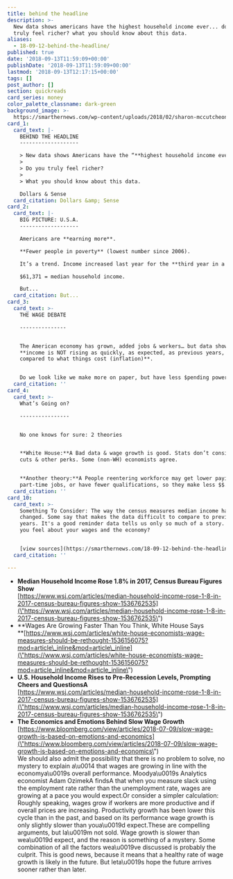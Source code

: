 ```yaml
---
title: behind the headline
description: >-
  New data shows americans have the highest household income ever... do you
  truly feel richer? what you should know about this data.
aliases:
  - 18-09-12-behind-the-headline/
published: true
date: '2018-09-13T11:59:09+00:00'
publishDate: '2018-09-13T11:59:09+00:00'
lastmod: '2018-09-13T12:17:15+00:00'
tags: []
post_author: []
section: quickreads
card_series: money
color_palette_classname: dark-green
background_image: >-
  https://smarthernews.com/wp-content/uploads/2018/02/sharon-mccutcheon-556371-360x360.jpg
card_1:
  card_text: |-
    BEHIND THE HEADLINE
    -------------------

    > New data shows Americans have the “**highest household income ever**“…
    > 
    > Do you truly feel richer?
    > 
    > What you should know about this data.

    Dollars & Sense
  card_citation: Dollars &amp; Sense
card_2:
  card_text: |-
    BIG PICTURE: U.S.A.
    -------------------

    Americans are **earning more**.

    **Fewer people in poverty** (lowest number since 2006).

    It’s a trend. Income increased last year for the **third year in a row.**

    $61,371 = median household income.

    But...
  card_citation: But...
card_3:
  card_text: >-
    THE WAGE DEBATE

    ---------------


    The American economy has grown, added jobs & workers… but data shows our
    **income is NOT rising as quickly, as expected, as previous years, or
    compared to what things cost (inflation)**.


    Do we look like we make more on paper, but have less $pending power?
  card_citation: ''
card_4:
  card_text: >-
    What’s Going on?

    ----------------


    No one knows for sure: 2 theories


    **White House:**A Bad data & wage growth is good. Stats don’t consider tax
    cuts & other perks. Some (non-WH) economists agree.


    **Another theory:**A People reentering workforce may get lower paying or
    part-time jobs, or have fewer qualifications, so they make less $$.
  card_citation: ''
card_10:
  card_text: >-
    Something To Consider: The way the census measures median income has
    changed. Some say that makes the data difficult to compare to previous
    years. It's a good reminder data tells us only so much of a story. How do
    you feel about your wages and the economy?


    [view sources](https://smarthernews.com/18-09-12-behind-the-headline/)
  card_citation: ''

---
```

*   **Median Household Income Rose 1.8% in 2017, Census Bureau Figures Show**  
    [https://www.wsj.com/articles/median-household-income-rose-1-8-in-2017-census-bureau-figures-show-1536762535](\"https://www.wsj.com/articles/median-household-income-rose-1-8-in-2017-census-bureau-figures-show-1536762535\")
*   **Wages Are Growing Faster Than You Think, White House Says  
    **[https://www.wsj.com/articles/white-house-economists-wage-measures-should-be-rethought-1536156075?mod=article\_inline&mod=article\_inline](\"https://www.wsj.com/articles/white-house-economists-wage-measures-should-be-rethought-1536156075?mod=article_inline&mod=article_inline\")
*   **U.S. Household Income Rises to Pre-Recession Levels, Prompting Cheers and QuestionsA**  
    [https://www.wsj.com/articles/median-household-income-rose-1-8-in-2017-census-bureau-figures-show-1536762535](\"https://www.wsj.com/articles/median-household-income-rose-1-8-in-2017-census-bureau-figures-show-1536762535\")
*   **The Economics and Emotions Behind Slow Wage Growth**  
    [https://www.bloomberg.com/view/articles/2018-07-09/slow-wage-growth-is-based-on-emotions-and-economics](\"https://www.bloomberg.com/view/articles/2018-07-09/slow-wage-growth-is-based-on-emotions-and-economics\")  
    We should also admit the possibility that there is no problem to solve, no mystery to explain a\\u0014 that wages are growing in line with the economya\\u0019s overall performance. Moodya\\u0019s Analytics economist Adam OzimekA findsA that when you measure slack using the employment rate rather than the unemployment rate, wages are growing at a pace you would expect.Or consider a simpler calculation: Roughly speaking, wages grow if workers are more productive and if overall prices are increasing. Productivity growth has been lower this cycle than in the past, and based on its performance wage growth is only slightly slower than youa\\u0019d expect.These are compelling arguments, but Ia\\u0019m not sold. Wage growth is slower than wea\\u0019d expect, and the reason is something of a mystery. Some combination of all the factors wea\\u0019ve discussed is probably the culprit. This is good news, because it means that a healthy rate of wage growth is likely in the future. But leta\\u0019s hope the future arrives sooner rather than later.